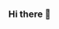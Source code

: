### Hi there 👋

<!--
**rildodev/rildodev** is a ✨ _special_ ✨ repository because its `README.md` (this file) appears on your GitHub profile.

Here are some ideas to get you started:

- 🔭 I’m currently working on ...
- 🌱 I’m currently learning JavaScript
- 😄 Pronouns: ...
- ⚡ Fun fact: ...
-->
